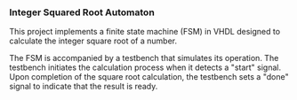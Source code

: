 ### Integer Squared Root Automaton
This project implements a finite state machine (FSM) in VHDL designed to calculate the integer square root of a number.

The FSM is accompanied by a testbench that simulates its operation.  The testbench initiates the calculation process when it detects a "start" signal. Upon completion of the square root calculation, the testbench sets a "done" signal to indicate that the result is ready.
